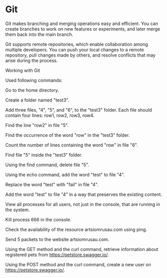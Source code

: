 # Git

Git makes branching and merging operations easy and efficient. You can create branches to work on new features or experiments, and later merge them back into the main branch.

Git supports remote repositories, which enable collaboration among multiple developers. You can push your local changes to a remote repository, pull changes made by others, and resolve conflicts that may arise during the process.

Working with Git

Used following commands:

Go to the home directory.

Create a folder named "test3".

Add three files, "4", "5", and "6", to the "test3" folder. Each file should contain four lines: row1, row2, row3, row4.

Find the line "row2" in file "5".

Find the occurrence of the word "row" in the "test3" folder.

Count the number of lines containing the word "row" in file "6".

Find file "5" inside the "test3" folder.

Using the find command, delete file "5".

Using the echo command, add the word "test" to file "4".

Replace the word "test" with "fail" in file "4".

Add the word "test" to file "4" in a way that preserves the existing content.

View all processes for all users, not just in the console, that are running in the system.

Kill process 666 in the console.

Check the availability of the resource artsiomrusau.com using ping.

Send 5 packets to the website artsiomrusau.com.

Using the GET method and the curl command, retrieve information about registered pets from https://petstore.swagger.io/.

Using the POST method and the curl command, create a new user on https://petstore.swagger.io/.
